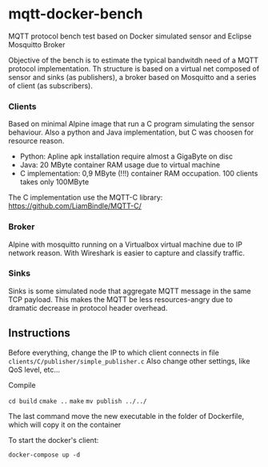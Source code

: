 # mqtt-docker-bench
MQTT protocol bench test based on Docker simulated sensor and Eclipse Mosquitto Broker

Objective of the bench is to estimate the typical bandwitdh need of a MQTT protocol implementation. 
Th structure is based on a virtual net composed of sensor and sinks (as publishers), a broker based on Mosquitto and a series of client (as subscribers).

### Clients
Based on minimal Alpine image that run a C program simulating the sensor behaviour. 
Also a python and Java implementation, but C was choosen for resource reason. 

- Python: Apline apk installation require almost a GigaByte on disc
- Java: 20 MByte container RAM usage due to virtual machine
- C implementation: 0,9 MByte (!!!) container RAM occupation. 100 clients takes only 100MByte

The C implementation use the MQTT-C library: https://github.com/LiamBindle/MQTT-C/

### Broker
Alpine with mosquitto running on a Virtualbox virtual machine due to IP network reason. With Wireshark is easier to capture and classify traffic.

### Sinks
Sinks is some simulated node that aggregate MQTT message in the same TCP payload. This makes the MQTT be less resources-angry due to dramatic decrease in protocol header overhead. 


## Instructions
Before everything, change the IP to which client connects in file ``clients/C/publisher/simple_publisher.c``
Also change other settings, like QoS level, etc...

Compile

``cd build``
``cmake ..``
``make``
``mv publish ../../`` 

The last command move the new executable in the folder of Dockerfile, which will copy it on the container

To start the docker's client: 

``docker-compose up -d``

